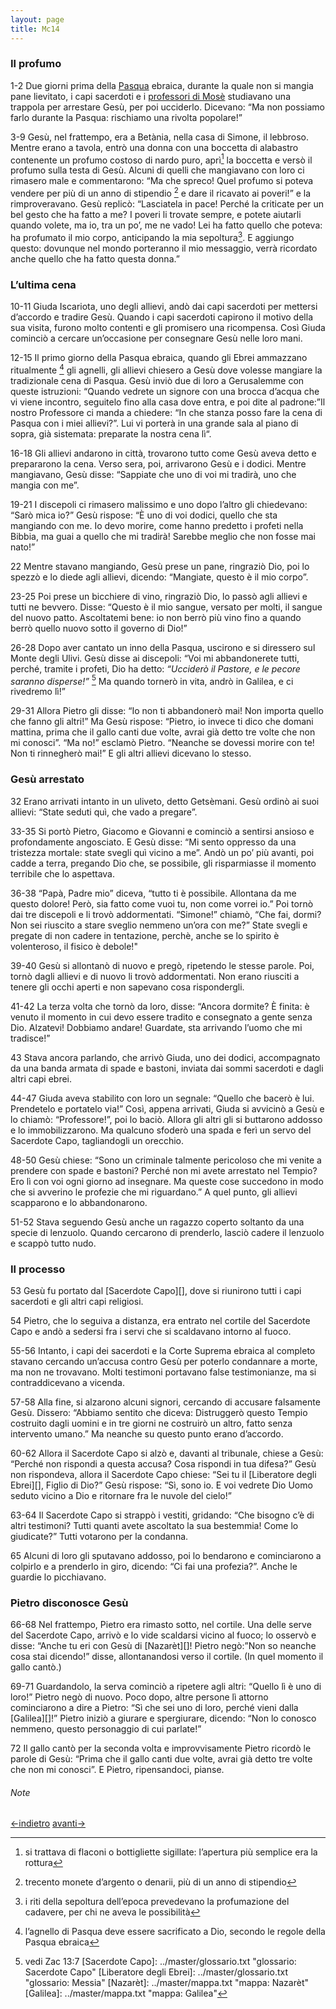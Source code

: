 ```yaml
---
layout: page
title: Mc14
---
```


### Il profumo
1-2 Due giorni prima della
[Pasqua](../master/glossario.txt "glossario: Pasqua") ebraica, durante
la quale non si mangia pane lievitato, i capi sacerdoti e i [professori
di Mosè](../master/glossario.txt "glossario: legge di Mosè") studiavano
una trappola per arrestare Gesù, per poi ucciderlo. Dicevano: “Ma non
possiamo farlo durante la Pasqua: rischiamo una rivolta popolare!”

3-9 Gesù, nel frattempo, era a Betània, nella casa di Simone, il
lebbroso. Mentre erano a tavola, entrò una donna con una boccetta di
alabastro contenente un profumo costoso di nardo puro, aprì[^20] la
boccetta e versò il profumo sulla testa di Gesù. Alcuni di quelli che
mangiavano con loro ci rimasero male e commentarono: “Ma che spreco!
Quel profumo si poteva vendere per più di un anno di stipendio [^21] e
dare il ricavato ai poveri!” e la rimproveravano. Gesù replicò:
“Lasciatela in pace! Perché la criticate per un bel gesto che ha fatto a
me? I poveri li trovate sempre, e potete aiutarli quando volete, ma io,
tra un po’, me ne vado! Lei ha fatto quello che poteva: ha profumato il
mio corpo, anticipando la mia sepoltura[^22]. E aggiungo questo:
dovunque nel mondo porteranno il mio messaggio, verrà ricordato anche
quello che ha fatto questa donna.”

### L’ultima cena
10-11 Giuda Iscariota, uno degli allievi, andò dai capi sacerdoti per
mettersi d’accordo e tradire Gesù. Quando i capi sacerdoti capirono il
motivo della sua visita, furono molto contenti e gli promisero una
ricompensa. Così Giuda cominciò a cercare un’occasione per consegnare
Gesù nelle loro mani.

12-15 Il primo giorno della Pasqua ebraica, quando gli Ebrei ammazzano
ritualmente [^23] gli agnelli, gli allievi chiesero a Gesù dove volesse
mangiare la tradizionale cena di Pasqua. Gesù inviò due di loro a
Gerusalemme con queste istruzioni: “Quando vedrete un signore con una
brocca d’acqua che vi viene incontro, seguitelo fino alla casa dove
entra, e poi dite al padrone:”Il nostro Professore ci manda a chiedere:
“In che stanza posso fare la cena di Pasqua con i miei allievi?”. Lui vi
porterà in una grande sala al piano di sopra, già sistemata: preparate
la nostra cena lì“.

16-18 Gli allievi andarono in città, trovarono tutto come Gesù aveva
detto e prepararono la cena. Verso sera, poi, arrivarono Gesù e i
dodici. Mentre mangiavano, Gesù disse: “Sappiate che uno di voi mi
tradirà, uno che mangia con me”.

19-21 I discepoli ci rimasero malissimo e uno dopo l’altro gli
chiedevano: “Sarò mica io?” Gesù rispose: “È uno di voi dodici, quello
che sta mangiando con me. Io devo morire, come hanno predetto i profeti
nella Bibbia, ma guai a quello che mi tradirà! Sarebbe meglio che non
fosse mai nato!”

22 Mentre stavano mangiando, Gesù prese un pane, ringraziò Dio, poi lo
spezzò e lo diede agli allievi, dicendo: “Mangiate, questo è il mio
corpo”.

23-25 Poi prese un bicchiere di vino, ringraziò Dio, lo passò agli
allievi e tutti ne bevvero. Disse: “Questo è il mio sangue, versato per
molti, il sangue del nuovo patto. Ascoltatemi bene: io non berrò più
vino fino a quando berrò quello nuovo sotto il governo di Dio!”

26-28 Dopo aver cantato un inno della Pasqua, uscirono e si diressero
sul Monte degli Ulivi. Gesù disse ai discepoli: “Voi mi abbandonerete
tutti, perché, tramite i profeti, Dio ha detto: *“Ucciderò il Pastore, e
le pecore saranno disperse!”* [^24] Ma quando tornerò in vita, andrò in
Galilea, e ci rivedremo lì!”

29-31 Allora Pietro gli disse: “Io non ti abbandonerò mai! Non importa
quello che fanno gli altri!” Ma Gesù rispose: “Pietro, io invece ti dico
che domani mattina, prima che il gallo canti due volte, avrai già detto
tre volte che non mi conosci”. “Ma no!” esclamò Pietro. “Neanche se
dovessi morire con te! Non ti rinnegherò mai!” E gli altri allievi
dicevano lo stesso.

### Gesù arrestato
32 Erano arrivati intanto in un uliveto, detto Getsèmani. Gesù ordinò ai
suoi allievi: “State seduti quì, che vado a pregare”.

33-35 Si portò Pietro, Giacomo e Giovanni e cominciò a sentirsi ansioso
e profondamente angosciato. E Gesù disse: “Mi sento oppresso da una
tristezza mortale: state svegli quì vicino a me”. Andò un po’ più
avanti, poi cadde a terra, pregando Dio che, se possibile, gli
risparmiasse il momento terribile che lo aspettava.

36-38 “Papà, Padre mio” diceva, “tutto ti è possibile. Allontana da me
questo dolore! Però, sia fatto come vuoi tu, non come vorrei io.” Poi
tornò dai tre discepoli e li trovò addormentati. “Simone!” chiamò, “Che
fai, dormi? Non sei riuscito a stare sveglio nemmeno un’ora con me?”
State svegli e pregate di non cadere in tentazione, perchè, anche se lo
spirito è volenteroso, il fisico è debole!"

39-40 Gesù si allontanò di nuovo e pregò, ripetendo le stesse parole.
Poi, tornò dagli allievi e di nuovo li trovò addormentati. Non erano
riusciti a tenere gli occhi aperti e non sapevano cosa rispondergli.

41-42 La terza volta che tornò da loro, disse: “Ancora dormite? È
finita: è venuto il momento in cui devo essere tradito e consegnato a
gente senza Dio. Alzatevi! Dobbiamo andare! Guardate, sta arrivando
l’uomo che mi tradisce!”

43 Stava ancora parlando, che arrivò Giuda, uno dei dodici, accompagnato
da una banda armata di spade e bastoni, inviata dai sommi sacerdoti e
dagli altri capi ebrei.

44-47 Giuda aveva stabilito con loro un segnale: “Quello che bacerò è
lui. Prendetelo e portatelo via!” Così, appena arrivati, Giuda si
avvicinò a Gesù e lo chiamò: “Professore!”, poi lo baciò. Allora gli
altri gli si buttarono addosso e lo immobilizzarono. Ma qualcuno sfoderò
una spada e ferì un servo del Sacerdote Capo, tagliandogli un orecchio.

48-50 Gesù chiese: “Sono un criminale talmente pericoloso che mi venite
a prendere con spade e bastoni? Perché non mi avete arrestato nel
Tempio? Ero lì con voi ogni giorno ad insegnare. Ma queste cose
succedono in modo che si avverino le profezie che mi riguardano.” A quel
punto, gli allievi scapparono e lo abbandonarono.

51-52 Stava seguendo Gesù anche un ragazzo coperto soltanto da una
specie di lenzuolo. Quando cercarono di prenderlo, lasciò cadere il
lenzuolo e scappò tutto nudo.

### Il processo
53 Gesù fu portato dal [Sacerdote Capo][], dove si riunirono tutti i
capi sacerdoti e gli altri capi religiosi.

54 Pietro, che lo seguiva a distanza, era entrato nel cortile del
Sacerdote Capo e andò a sedersi fra i servi che si scaldavano intorno al
fuoco.

55-56 Intanto, i capi dei sacerdoti e la Corte Suprema ebraica al
completo stavano cercando un’accusa contro Gesù per poterlo condannare a
morte, ma non ne trovavano. Molti testimoni portavano false
testimonianze, ma si contraddicevano a vicenda.

57-58 Alla fine, si alzarono alcuni signori, cercando di accusare
falsamente Gesù. Dissero: “Abbiamo sentito che diceva: Distruggerò questo
Tempio costruito dagli uomini e in tre giorni ne costruirò un altro,
fatto senza intervento umano.” Ma neanche su questo punto erano
d’accordo.

60-62 Allora il Sacerdote Capo si alzò e, davanti al tribunale, chiese a
Gesù: “Perché non rispondi a questa accusa? Cosa rispondi in tua
difesa?” Gesù non rispondeva, allora il Sacerdote Capo chiese: “Sei tu
il [Liberatore degli Ebrei][], Figlio di Dio?” Gesù rispose: “Sì, sono
io. E voi vedrete Dio Uomo seduto vicino a Dio e ritornare fra le nuvole
del cielo!”

63-64 Il Sacerdote Capo si strappò i vestiti, gridando: “Che bisogno c’è
di altri testimoni? Tutti quanti avete ascoltato la sua bestemmia! Come
lo giudicate?” Tutti votarono per la condanna.

65 Alcuni di loro gli sputavano addosso, poi lo bendarono e cominciarono
a colpirlo e a prenderlo in giro, dicendo: “Ci fai una profezia?”. Anche
le guardie lo picchiavano.

### Pietro disconosce Gesù
66-68 Nel frattempo, Pietro era rimasto sotto, nel cortile. Una delle
serve del Sacerdote Capo, arrivò e lo vide scaldarsi vicino al fuoco; lo
osservò e disse: “Anche tu eri con Gesù di [Nazarèt][]! Pietro negò:”Non
so neanche cosa stai dicendo!” disse, allontanandosi verso il cortile.
(In quel momento il gallo cantò.)

69-71 Guardandolo, la serva cominciò a ripetere agli altri: “Quello lì è
uno di loro!” Pietro negò di nuovo. Poco dopo, altre persone lì attorno
cominciarono a dire a Pietro: “Sì che sei uno di loro, perché vieni
dalla [Galilea][]!” Pietro iniziò a giurare e spergiurare, dicendo: “Non
lo conosco nemmeno, questo personaggio di cui parlate!”

72 Il gallo cantò per la seconda volta e improvvisamente Pietro ricordò
le parole di Gesù: “Prima che il gallo canti due volte, avrai già detto
tre volte che non mi conosci”. E Pietro, ripensandoci, pianse.

###### Note
[^20]: si trattava di flaconi o bottigliette sigillate: l’apertura più semplice era la rottura
[^21]: trecento monete d’argento o denarii, più di un anno di stipendio
[^22]: i riti della sepoltura dell’epoca prevedevano la profumazione del cadavere, per chi ne aveva le possibilità
[^23]: l’agnello di Pasqua deve essere sacrificato a Dio, secondo le regole della Pasqua ebraica
[^24]: vedi Zac 13:7
[Sacerdote Capo]: ../master/glossario.txt "glossario: Sacerdote Capo"
[Liberatore degli Ebrei]: ../master/glossario.txt "glossario: Messia"
[Nazarèt]: ../master/mappa.txt "mappa: Nazarèt"
[Galilea]: ../master/mappa.txt "mappa: Galilea"


[<-indietro](Mc13.html) [avanti->](Mc15.html)
